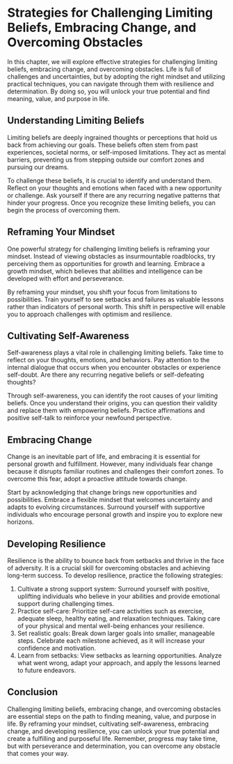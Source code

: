 # Strategies for Challenging Limiting Beliefs, Embracing Change, and Overcoming Obstacles

In this chapter, we will explore effective strategies for challenging limiting beliefs, embracing change, and overcoming obstacles. Life is full of challenges and uncertainties, but by adopting the right mindset and utilizing practical techniques, you can navigate through them with resilience and determination. By doing so, you will unlock your true potential and find meaning, value, and purpose in life.

## Understanding Limiting Beliefs

Limiting beliefs are deeply ingrained thoughts or perceptions that hold us back from achieving our goals. These beliefs often stem from past experiences, societal norms, or self-imposed limitations. They act as mental barriers, preventing us from stepping outside our comfort zones and pursuing our dreams.

To challenge these beliefs, it is crucial to identify and understand them. Reflect on your thoughts and emotions when faced with a new opportunity or challenge. Ask yourself if there are any recurring negative patterns that hinder your progress. Once you recognize these limiting beliefs, you can begin the process of overcoming them.

## Reframing Your Mindset

One powerful strategy for challenging limiting beliefs is reframing your mindset. Instead of viewing obstacles as insurmountable roadblocks, try perceiving them as opportunities for growth and learning. Embrace a growth mindset, which believes that abilities and intelligence can be developed with effort and perseverance.

By reframing your mindset, you shift your focus from limitations to possibilities. Train yourself to see setbacks and failures as valuable lessons rather than indicators of personal worth. This shift in perspective will enable you to approach challenges with optimism and resilience.

## Cultivating Self-Awareness

Self-awareness plays a vital role in challenging limiting beliefs. Take time to reflect on your thoughts, emotions, and behaviors. Pay attention to the internal dialogue that occurs when you encounter obstacles or experience self-doubt. Are there any recurring negative beliefs or self-defeating thoughts?

Through self-awareness, you can identify the root causes of your limiting beliefs. Once you understand their origins, you can question their validity and replace them with empowering beliefs. Practice affirmations and positive self-talk to reinforce your newfound perspective.

## Embracing Change

Change is an inevitable part of life, and embracing it is essential for personal growth and fulfillment. However, many individuals fear change because it disrupts familiar routines and challenges their comfort zones. To overcome this fear, adopt a proactive attitude towards change.

Start by acknowledging that change brings new opportunities and possibilities. Embrace a flexible mindset that welcomes uncertainty and adapts to evolving circumstances. Surround yourself with supportive individuals who encourage personal growth and inspire you to explore new horizons.

## Developing Resilience

Resilience is the ability to bounce back from setbacks and thrive in the face of adversity. It is a crucial skill for overcoming obstacles and achieving long-term success. To develop resilience, practice the following strategies:

1. Cultivate a strong support system: Surround yourself with positive, uplifting individuals who believe in your abilities and provide emotional support during challenging times.
2. Practice self-care: Prioritize self-care activities such as exercise, adequate sleep, healthy eating, and relaxation techniques. Taking care of your physical and mental well-being enhances your resilience.
3. Set realistic goals: Break down larger goals into smaller, manageable steps. Celebrate each milestone achieved, as it will increase your confidence and motivation.
4. Learn from setbacks: View setbacks as learning opportunities. Analyze what went wrong, adapt your approach, and apply the lessons learned to future endeavors.

## Conclusion

Challenging limiting beliefs, embracing change, and overcoming obstacles are essential steps on the path to finding meaning, value, and purpose in life. By reframing your mindset, cultivating self-awareness, embracing change, and developing resilience, you can unlock your true potential and create a fulfilling and purposeful life. Remember, progress may take time, but with perseverance and determination, you can overcome any obstacle that comes your way.
